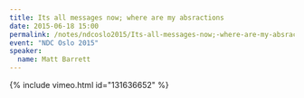 ```yaml
---
title: Its all messages now; where are my absractions
date: 2015-06-18 15:00
permalink: /notes/ndcoslo2015/Its-all-messages-now;-where-are-my-absractions.html
event: "NDC Oslo 2015"
speaker:
  name: Matt Barrett
---
```


{% include vimeo.html id="131636652" %}